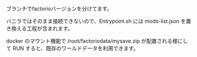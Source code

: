 ブランチでfactorioバージョンを分けてます。

バニラではそのまま接続できないので、Entrypoint.sh には mods-list.json を置き換える工程が含まれます。

docker のマウント機能で /root/factoriodata/mysave.zip が配置される様にして RUN すると、既存のワールドデータを利用できます。
